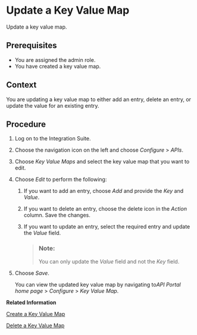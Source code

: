 <!-- loio4961431b0cbf4e18bbc037d9c6e9f5f5 -->

# Update a Key Value Map

Update a key value map.



<a name="loio4961431b0cbf4e18bbc037d9c6e9f5f5__prereq_nym_4rh_mfb"/>

## Prerequisites

-   You are assigned the admin role.
-   You have created a key value map.



<a name="loio4961431b0cbf4e18bbc037d9c6e9f5f5__context_d12_drh_mfb"/>

## Context

You are updating a key value map to either add an entry, delete an entry, or update the value for an existing entry.



<a name="loio4961431b0cbf4e18bbc037d9c6e9f5f5__steps_e12_drh_mfb"/>

## Procedure

1.  Log on to the Integration Suite.

2.  Choose the navigation icon on the left and choose *Configure* \> *APIs*.

3.  Choose *Key Value Maps* and select the key value map that you want to edit.

4.  Choose *Edit* to perform the following:

    1.  If you want to add an entry, choose *Add* and provide the *Key* and *Value*.

    2.  If you want to delete an entry, choose the delete icon in the *Action* column. Save the changes.

    3.  If you want to update an entry, select the required entry and update the *Value* field.

        > ### Note:  
        > You can only update the *Value* field and not the *Key* field.


5.  Choose *Save*.

    You can view the updated key value map by navigating to*API Portal home page* \> *Configure* \> *Key Value Map*.


**Related Information**  


[Create a Key Value Map](create-a-key-value-map-90d8d41.md "Create a key value map using the create and manage collections of arbitrary key value pairs for any number of API proxies.")

[Delete a Key Value Map](delete-a-key-value-map-24fbb01.md "Delete a key value map which is not in use.")

